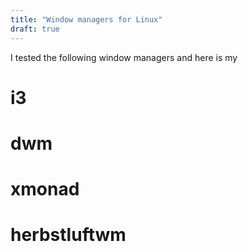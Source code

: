 ```yaml
---
title: "Window managers for Linux"
draft: true
---
```


I tested the following window managers and here is my 

# i3
# dwm
# xmonad
# herbstluftwm

